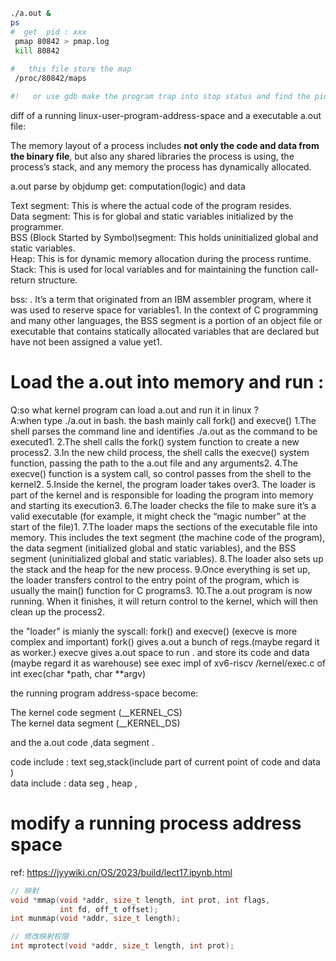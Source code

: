  ```bash
 ./a.out &
 ps  
#  get  pid : xxx
  pmap 80842 > pmap.log
  kill 80842
  
#   this file store the map
  /proc/80842/maps

#!   or use gdb make the program trap into stop status and find the pid of that program.
 ```


 diff of  a running linux-user-program-address-space and a executable a.out file:

  The memory layout of a process includes **not only the code and data from the binary file**, but also any shared libraries the process is using, the process’s stack, and any memory the process has dynamically allocated. 


  a.out parse by objdump get: computation(logic) and data 

 Text segment: This is where the actual code of the program resides.  
Data segment: This is for global and static variables initialized by the programmer.  
BSS (Block Started by Symbol)segment: This holds uninitialized global and static variables.  
Heap: This is for dynamic memory allocation during the process runtime.  
Stack: This is used for local variables and for maintaining the function call-return structure.  

bss: . It’s a term that originated from an IBM assembler program, where it was used to reserve space for variables1. In the context of C programming and many other languages, the BSS segment is a portion of an object file or executable that contains statically allocated variables that are declared but have not been assigned a value yet1.


# Load the a.out into memory and run :
Q:so what kernel program can load a.out and run it in linux ?  
A:when type ./a.out in bash. the bash mainly call fork() and execve()
1.The shell parses the command line and identifies ./a.out as the command to be executed1.
2.The shell calls the fork() system function to create a new process2.
3.In the new child process, the shell calls the execve() system function, passing the path to the a.out file and any arguments2.
4.The execve() function is a system call, so control passes from the shell to the kernel2.
5.Inside the kernel, the program loader takes over3. The loader is part of the kernel and is responsible for loading the program into memory and starting its execution3.
6.The loader checks the file to make sure it’s a valid executable (for example, it might check the “magic number” at the start of the file)1.
7.The loader maps the sections of the executable file into memory. This includes the text segment (the machine code of the program), the data segment (initialized global and static variables), and the BSS segment (uninitialized global and static variables).
8.The loader also sets up the stack and the heap for the new process.
9.Once everything is set up, the loader transfers control to the entry point of the program, which is usually the main() function for C programs3.
10.The a.out program is now running. When it finishes, it will return control to the kernel, which will then clean up the process2.

the "loader" is mianly the syscall: fork() and execve() (execve is more complex and important) 
fork() gives a.out a bunch of regs.(maybe regard it as worker.)
execve gives a.out space to run . and store its code and data (maybe regard it as warehouse)
see exec impl of xv6-riscv 
/kernel/exec.c of int exec(char *path, char **argv)



the running program address-space become: 

The kernel code segment (__KERNEL_CS)   
The kernel data segment (__KERNEL_DS)  
  
and the a.out code ,data segment .

code include : text seg,stack(include part of current point of code and data )  
data include : data seg , heap , 

# modify a running process address space 
ref: https://jyywiki.cn/OS/2023/build/lect17.ipynb.html
```c
// 映射
void *mmap(void *addr, size_t length, int prot, int flags,
           int fd, off_t offset);
int munmap(void *addr, size_t length);

// 修改映射权限
int mprotect(void *addr, size_t length, int prot);
```




